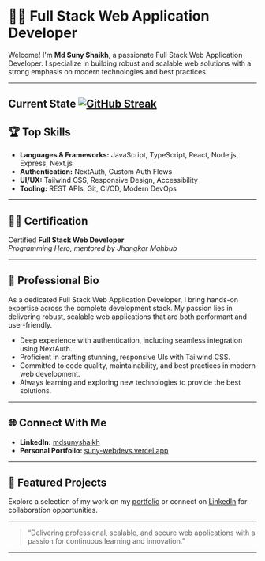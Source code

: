 # 👨‍💻 Full Stack Web Application Developer

Welcome! I'm **Md Suny Shaikh**, a passionate Full Stack Web Application Developer. I specialize in building robust and scalable web solutions with a strong emphasis on modern technologies and best practices.

---
Current State
[![GitHub Streak](https://streak-stats.demolab.com/?user=suny-webdevs)](https://git.io/streak-stats)
---

## 🏆 Top Skills

- **Languages & Frameworks:** JavaScript, TypeScript, React, Node.js, Express, Next.js
- **Authentication:** NextAuth, Custom Auth Flows
- **UI/UX:** Tailwind CSS, Responsive Design, Accessibility
- **Tooling:** REST APIs, Git, CI/CD, Modern DevOps

---

## 👨‍🎓 Certification

Certified **Full Stack Web Developer**  
*Programming Hero, mentored by Jhangkar Mahbub*

---

## 💼 Professional Bio

As a dedicated Full Stack Web Application Developer, I bring hands-on expertise across the complete development stack. My passion lies in delivering robust, scalable web applications that are both performant and user-friendly.

- Deep experience with authentication, including seamless integration using NextAuth.
- Proficient in crafting stunning, responsive UIs with Tailwind CSS.
- Committed to code quality, maintainability, and best practices in modern web development.
- Always learning and exploring new technologies to provide the best solutions.

---

## 🌐 Connect With Me

- **LinkedIn:** [mdsunyshaikh](https://linkedin.com/in/mdsunyshaikh)
- **Personal Portfolio:** [suny-webdevs.vercel.app](https://suny-webdevs.vercel.app)

---

## 📂 Featured Projects

Explore a selection of my work on my [portfolio](https://suny-webdevs.vercel.app) or connect on [LinkedIn](https://linkedin.com/in/mdsunyshaikh) for collaboration opportunities.

---

> “Delivering professional, scalable, and secure web applications with a passion for continuous learning and innovation.”

---
